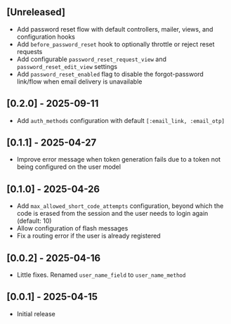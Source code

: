 ## [Unreleased]

* Add password reset flow with default controllers, mailer, views, and configuration hooks
* Add `before_password_reset` hook to optionally throttle or reject reset requests
* Add configurable `password_reset_request_view` and `password_reset_edit_view` settings
* Add `password_reset_enabled` flag to disable the forgot-password link/flow when email delivery is unavailable

## [0.2.0] - 2025-09-11

* Add `auth_methods` configuration with default `[:email_link, :email_otp]`

## [0.1.1] - 2025-04-27

* Improve error message when token generation fails due to a token not being configured on the user model

## [0.1.0] - 2025-04-26

* Add `max_allowed_short_code_attempts` configuration, beyond which the code is erased from the session and the user needs to login again (default: 10)
* Allow configuration of flash messages
* Fix a routing error if the user is already registered

## [0.0.2] - 2025-04-16

* Little fixes. Renamed `user_name_field` to `user_name_method`

## [0.0.1] - 2025-04-15

* Initial release
